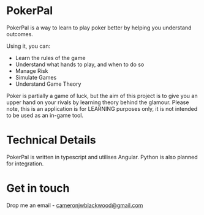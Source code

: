 # PokerPal

PokerPal is a way to learn to play poker better by helping you understand outcomes.

Using it, you can:

- Learn the rules of the game
- Understand what hands to play, and when to do so
- Manage Risk
- Simulate Games
- Understand Game Theory

Poker is partially a game of luck, but the aim of this project is to give you an upper hand on your rivals by learning theory behind the glamour. Please note, this is an application is for LEARNING purposes only, it is not intended to be used as an in-game tool.


# Technical Details

PokerPal is written in typescript and utilises Angular. Python is also planned for integration.

# Get in touch

Drop me an email - cameronjwblackwood@gmail.com
